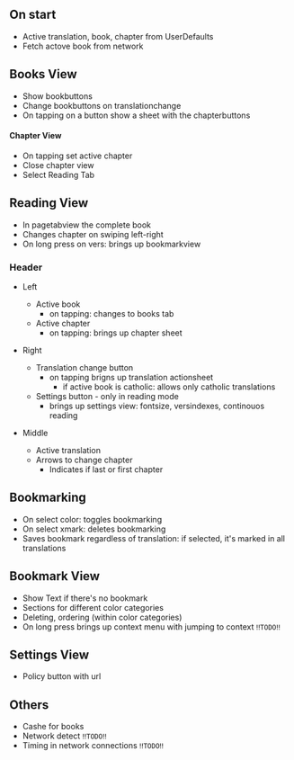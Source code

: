 ## On start
- Active translation, book, chapter from UserDefaults
- Fetch actove book from network

## Books View
- Show bookbuttons
- Change bookbuttons on translationchange
- On tapping on a button show a sheet with the chapterbuttons

#### Chapter View
- On tapping set active chapter
- Close chapter view
- Select Reading Tab


## Reading View
- In pagetabview the complete book
- Changes chapter on swiping left-right
- On long press on vers: brings up bookmarkview 

### Header
- Left
	- Active book
		- on tapping: changes to books tab
	- Active chapter
		- on tapping: brings up chapter sheet
- Right
	- Translation change button
		- on tapping brigns up translation actionsheet
			- if active book is catholic: allows only catholic translations
	- Settings button - only in reading mode
		- brings up settings view: fontsize, versindexes, continouos reading 

- Middle
	- Active translation
	- Arrows to change chapter
		- Indicates if last or first chapter

## Bookmarking
- On select color: toggles bookmarking
- On select xmark: deletes bookmarking
- Saves bookmark regardless of translation: if selected, it's marked in all translations

## Bookmark View
- Show Text if there's no bookmark
- Sections for different color categories
- Deleting, ordering (within color categories)
- On long press brings up context menu with jumping to context `‼️TODO‼️`

## Settings View
- Policy button with url 

## Others
- Cashe for books
- Network detect `‼️TODO‼️`
- Timing in network connections `‼️TODO‼️`
